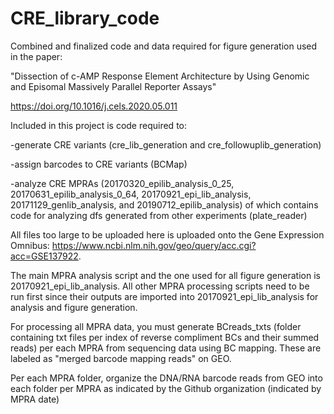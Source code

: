 # CRE_library_code
Combined and finalized code and data required for figure generation used in the paper:

"Dissection of c-AMP Response Element Architecture by Using Genomic and Episomal Massively Parallel Reporter Assays"

https://doi.org/10.1016/j.cels.2020.05.011

Included in this project is code required to:

-generate CRE variants (cre_lib_generation and cre_followuplib_generation)

-assign barcodes to CRE variants (BCMap)

-analyze CRE MPRAs (20170320_epilib_analysis_0_25, 20170631_epilib_analysis_0_64, 20170921_epi_lib_analysis, 20171129_genlib_analysis, and 20190712_epilib_analysis) of which contains code for analyzing dfs generated from other experiments (plate_reader)

All files too large to be uploaded here is uploaded onto the Gene Expression Omnibus: https://www.ncbi.nlm.nih.gov/geo/query/acc.cgi?acc=GSE137922.

The main MPRA analysis script and the one used for all figure generation is 20170921_epi_lib_analysis. All other MPRA processing scripts need to be run first since their outputs are imported into 20170921_epi_lib_analysis for analysis and figure generation.

For processing all MPRA data, you must generate BCreads_txts (folder containing txt files per index of reverse compliment BCs and their summed reads) per each MPRA from sequencing data using BC mapping. These are labeled as "merged barcode mapping reads" on GEO.

Per each MPRA folder, organize the DNA/RNA barcode reads from GEO into each folder per MPRA as indicated by the Github organization (indicated by MPRA date)


